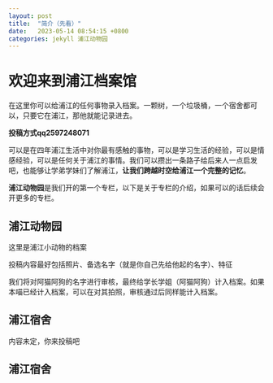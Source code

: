 ```yaml
---
layout: post
title:  "简介（先看）"
date:   2023-05-14 08:54:15 +0800
categories: jekyll 浦江动物园
---
```


# 欢迎来到浦江档案馆



在这里你可以给浦江的任何事物录入档案。一颗树，一个垃圾桶，一个宿舍都可以，只要它在浦江，那他就能记录进去。



**投稿方式qq2597248071**



可以是在四年浦江生活中对你最有感触的事物，可以是学习生活的经验，可以是情感经验，可以是任何关于浦江的事情。我们可以攒出一条路子给后来人一点启发吧，也能够让学弟学妹们了解浦江，**让我们跨越时空给浦江一个完整的记忆**。



**浦江动物园**是我们开的第一个专栏，以下是关于专栏的介绍，如果可以的话后续会开更多的专栏。



## 浦江动物园

这里是浦江小动物的档案

投稿内容最好包括照片、备选名字（就是你自己先给他起的名字）、特征

我们将对阿猫阿狗的名字进行审核，最终给学长学姐（阿猫阿狗）计入档案。如果本喵已经计入档案，可以在对其拍照，审核通过后同样能计入档案。

## 浦江宿舍

内容未定，你来投稿吧

## 浦江宿舍

